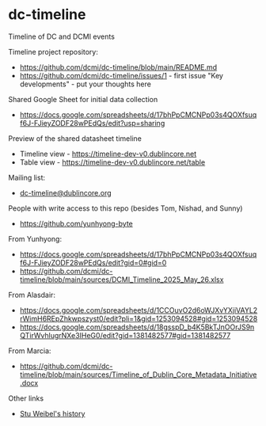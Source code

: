 # dc-timeline
Timeline of DC and DCMI events

Timeline project repository:
- https://github.com/dcmi/dc-timeline/blob/main/README.md
- https://github.com/dcmi/dc-timeline/issues/1 - first issue "Key developments" - put your thoughts here

Shared Google Sheet for initial data collection
- https://docs.google.com/spreadsheets/d/17bhPpCMCNPp03s4QOXfsuqf6J-FJieyZODF28wPEdQs/edit?usp=sharing

Preview of the shared datasheet timeline
- Timeline view - https://timeline-dev-v0.dublincore.net
- Table view - https://timeline-dev-v0.dublincore.net/table

Mailing list:
  - dc-timeline@dublincore.org

People with write access to this repo (besides Tom, Nishad, and Sunny)
- https://github.com/yunhyong-byte

From Yunhyong:
- https://docs.google.com/spreadsheets/d/17bhPpCMCNPp03s4QOXfsuqf6J-FJieyZODF28wPEdQs/edit?gid=0#gid=0
- https://github.com/dcmi/dc-timeline/blob/main/sources/DCMI_Timeline_2025_May_26.xlsx

From Alasdair:
- https://docs.google.com/spreadsheets/d/1CCOuvO2d6oWJXvYXjiVAYL2rWimH6REpZhkwpszyst0/edit?pli=1&gid=1253094528#gid=1253094528
- https://docs.google.com/spreadsheets/d/18gsspD_b4K5BkTJnOOrJS9nQTirWvhlugrNXe3IHeG0/edit?gid=1381482577#gid=1381482577

From Marcia:
- https://github.com/dcmi/dc-timeline/blob/main/sources/Timeline_of_Dublin_Core_Metadata_Initiative.docx

Other links
- [Stu Weibel's history](https://www.oclc.org/content/dam/research/publications/library/2009/weibel-elis.pdf)
